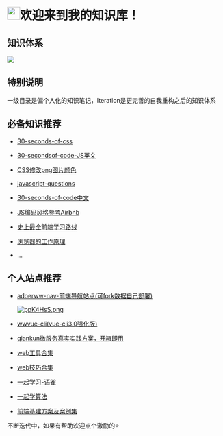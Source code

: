 <h1 align="left"><img src="https://raw.githubusercontent.com/iampavangandhi/iampavangandhi/master/gifs/Hi.gif" width="30px">欢迎来到我的知识库！</h1>

## 知识体系

![](https://p.ipic.vip/mqrojc.png)

## 特别说明

一级目录是偏个人化的知识笔记，Iteration是更完善的自我重构之后的知识体系

## 必备知识推荐

- [30-seconds-of-css](https://30-seconds.github.io/30-seconds-of-css/)  

- [30-secondsof-code-JS英文](https://30secondsofcode.org/)  

- [CSS修改png图片颜色](https://www.jianshu.com/p/f2cc9c93dd9b)  

- [javascript-questions](https://github.com/lydiahallie/javascript-questions)

- [30-seconds-of-code中文](https://www.html.cn/30-seconds-of-code/#arraytohtmllist)

- [JS编码风格参考Airbnb](https://lin-123.github.io/javascript/)  

- [史上最全前端学习路线](https://www.cnblogs.com/onesea/p/13055617.html)

- [浏览器的工作原理](https://www.html5rocks.com/zh/tutorials/internals/howbrowserswork/)

- ...

## 个人站点推荐

- [adoerww-nav-前端导航站点(可fork数据自己部署)](https://wwnav.netlify.app/)
  
  [![ppK4HsS.png](https://s1.ax1x.com/2023/03/11/ppK4HsS.png)](https://imgse.com/i/ppK4HsS)
  
- [wwvue-cli(vue-cli3.0强化版)](https://github.com/vannvan/wwvue-cli)
  
- [qiankun微服务真实实践方案，开箱即用](https://github.com/vannvan/umi-qiankun-explore)

- [web工具合集](https://github.com/vannvan/adoerww)

- [web技巧合集](https://github.com/vannvan/web-explore-demo)

- [一起学习-语雀](https://www.yuque.com/vannvan/)

- [一起学算法](https://github.com/vannvan/archives/blob/master/Iteration/Codes/Leetcode/README.md)
- [前端基建方案及案例集](https://github.com/vannvan/front-end-infrastructure)

不断迭代中，如果有帮助欢迎点个激励的⭐️
